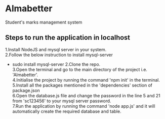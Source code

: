 # Almabetter
Student's marks management system

## Steps to run the application in localhost
1.Install NodeJS and mysql server in your system.<br>
2.Follow the below instruction to install mysql-server<br>
   * sudo install mysql-server
2.Clone the repo.<br>
3.Open the terminal and go to the main directory of the project i.e. 'Almabetter'.<br>
4.Initialise the project by running the command 'npm init' in the terminal.<br>
5.Install all the packages mentioned in the 'dependencies' section of package.json <br>
6.Open the database.js file and change the password in the line 5 and 21 from 'sc123456' to your mysql server password.<br>
7.Run the application by running the command 'node app.js' and it will automatically create the required database and table.<br>
